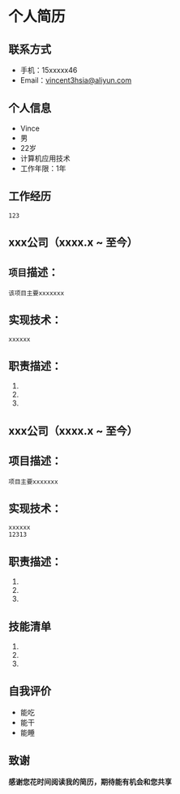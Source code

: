 # 个人简历
<!-- 用hugo的简历模板写 -->
## 联系方式
- 手机：15xxxxx46
- Email：vincent3hsia@aliyun.com

## 个人信息
- Vince
- 男
- 22岁
- 计算机应用技术
- 工作年限：1年

## 工作经历
```
123
```
## xxx公司（xxxx.x ~ 至今）
## `项目`描述：
```
该项目主要xxxxxxx
```
## 实现技术：
```
xxxxxx
```
## 职责描述：
1. 
2. 
3. 

## xxx公司（xxxx.x ~ 至今）
## 项目描述：
```
项目主要xxxxxxx
```
## 实现技术：
```
xxxxxx
12313
```
## 职责描述：
1. 
2. 
3. 
## 技能清单
1. 
2. 
3. 
## 自我评价
- 能吃
- 能干
- 能睡


## 致谢
**感谢您花时间阅读我的简历，期待能有机会和您共享**
